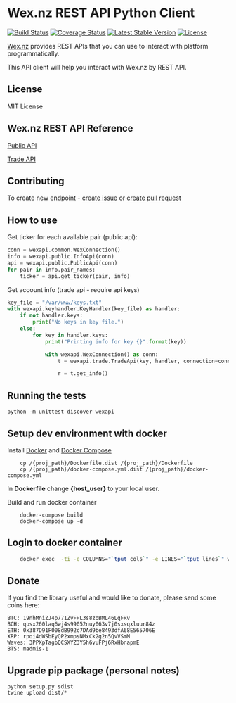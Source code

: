 # Wex.nz REST API Python Client

[![Build Status][testing-image]][testing-link]
[![Coverage Status][coverage-image]][coverage-link]
[![Latest Stable Version][package-image]][package-link]
[![License][license-image]][license-link]


[Wex.nz](https://wex.nz/api/3/docs) provides REST APIs that you can use
 to interact with platform programmatically.

This API client will help you interact with Wex.nz by REST API. 


## License

MIT License


## Wex.nz REST API Reference

[Public API](https://wex.nz/api/3/docs)

[Trade API](https://wex.nz/tapi/docs)


## Contributing
To create new endpoint - [create issue](https://github.com/madmis/wexapi/issues/new) 
or [create pull request](https://github.com/madmis/wexapi/compare)


## How to use

Get ticker for each available pair (public api):

```python
conn = wexapi.common.WexConnection()
info = wexapi.public.InfoApi(conn)
api = wexapi.public.PublicApi(conn)
for pair in info.pair_names:
    ticker = api.get_ticker(pair, info)
```

Get account info (trade api - require api keys)

```python
key_file = "/var/www/keys.txt"
with wexapi.keyhandler.KeyHandler(key_file) as handler:
    if not handler.keys:
        print("No keys in key file.")
    else:
        for key in handler.keys:
            print("Printing info for key {}".format(key))

            with wexapi.WexConnection() as conn:
                t = wexapi.trade.TradeApi(key, handler, connection=conn)

                r = t.get_info()
```


## Running the tests

    python -m unittest discover wexapi


## Setup dev environment with docker

Install [Docker](https://docs.docker.com/install/) and [Docker Compose](https://docs.docker.com/compose/install/)

```
    cp /{proj_path}/Dockerfile.dist /{proj_path}/Dockerfile 
    cp /{proj_path}/docker-compose.yml.dist /{proj_path}/docker-compose.yml 
```

In **Dockerfile** change **{host_user}** to your local user.

Build and run docker container

```
    docker-compose build 
    docker-compose up -d 
```


## Login to docker container
```bash
    docker exec  -ti -e COLUMNS="`tput cols`" -e LINES="`tput lines`" wexapi_wexapi_1 bash
```


## Donate
If you find the library useful and would like to donate, please send some coins here:

```
BTC: 19nhMniZJ4p771ZvFHL3s8zoBML46LqFRv
BCH: qpsx260laq6wj4s99052nuy063v7j0sxsqxluur84z
ETH: 0x387D91F008dB992c7DAd9be8493dfA68E565706E
XRP: rpoi4dWSbEyQP2xmpsNMxCk2g2n5QvVSmM
Waves: 3PPXpTagbQCSXYZ3Y5h6vuFPj6RxHbnapmE
BTS: madmis-1
```


## Upgrade pip package (personal notes)
    
    python setup.py sdist
    twine upload dist/*





[testing-link]: https://travis-ci.org/madmis/wexapi
[testing-image]: https://travis-ci.org/madmis/wexapi.svg?branch=master

[coverage-link]: https://coveralls.io/github/madmis/wexapi?branch=master
[coverage-image]: https://coveralls.io/repos/github/madmis/wexapi/badge.svg?branch=master

[package-link]: https://pypi.org/project/wexapi/
[package-image]: https://img.shields.io/pypi/v/wexapi.svg?style=flat-square

[license-image]: https://img.shields.io/github/license/madmis/wexapi.svg
[license-link]: https://github.com/madmis/wexapi/blob/master/License.txt
